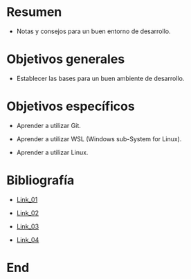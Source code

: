 
# Resumen

- Notas y consejos para un buen entorno de desarrollo.

# Objetivos generales

- Establecer las bases para un buen ambiente de desarrollo.

# Objetivos específicos

- Aprender a utilizar Git.

- Aprender a utilizar WSL (Windows sub-System for Linux).

- Aprender a utilizar Linux.

# Bibliografía

- [Link_01](https://learn.microsoft.com/es-es/windows/wsl/basic-commands)

- [Link_02](https://git-scm.com/downloads)

- [Link_03](https://docs.github.com/en/authentication/connecting-to-github-with-ssh/generating-a-new-ssh-key-and-adding-it-to-the-ssh-agent)

- [Link_04](https://learn.microsoft.com/en-us/windows/wsl/setup/environment)

# End
